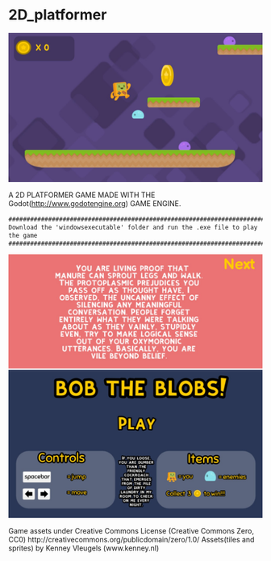 # 2D_platformer


![](images/Level1.jpg)

 A 2D PLATFORMER GAME MADE WITH THE Godot(http://www.godotengine.org) GAME ENGINE.

	###############################################################################
	Download the 'windowsexecutable' folder and run the .exe file to play the game
	###############################################################################
![](images/GameOverScreen.jpg)
![](images/MainScreen.jpg)
<p>
	Game assets under Creative Commons License (Creative Commons Zero, CC0)
		http://creativecommons.org/publicdomain/zero/1.0/
		   Assets(tiles and sprites) by Kenney Vleugels (www.kenney.nl)
</p>